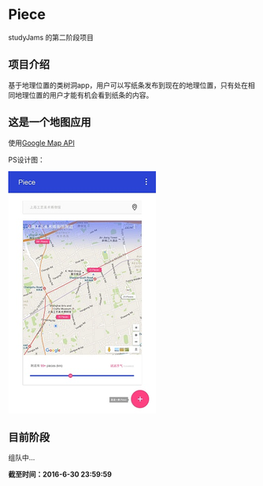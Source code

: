 # Piece

studyJams 的第二阶段项目

## 项目介绍

基于地理位置的类树洞app，用户可以写纸条发布到现在的地理位置，只有处在相同地理位置的用户才能有机会看到纸条的内容。

## 这是一个地图应用

使用[Google Map API](https://developers.google.com/maps/)

PS设计图：

![PS](/design/piece.jpg)

## 目前阶段

组队中...

**截至时间：2016-6-30 23:59:59**
